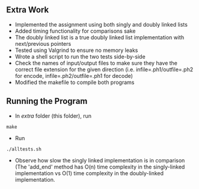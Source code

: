 ## Extra Work
* Implemented the assignment using both singly and doubly linked lists
* Added timing functionality for comparisons sake
* The doubly linked list is a true doubly linked list implementation with next/previous pointers 
* Tested using Valgrind to ensure no memory leaks
* Wrote a shell script to run the two tests side-by-side
* Check the names of input/output files to make sure they have the correct file extension for the given direction (i.e. infile=.ph1/outfile=.ph2 for encode, infile=.ph2/outfile=.ph1 for decode)
* Modified the makefile to compile both programs

## Running the Program
* In *extra* folder (this folder), run
```shell
make
```
* Run 
```shell
./alltests.sh
```
* Observe how slow the singly linked implementation is in comparison (The 'add_end' method has O(n) time complexity in the singly-linked implementation vs O(1) time complexity in the doubly-linked implementation.
